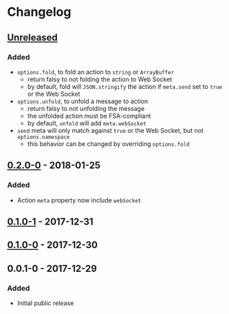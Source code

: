 # Changelog

## [Unreleased]
### Added
- `options.fold`, to fold an action to `string` or `ArrayBuffer`
  - return falsy to not folding the action to Web Socket
  - by default, fold will `JSON.stringify` the action if `meta.send` set to `true` or the Web Socket
- `options.unfold`, to unfold a message to action
  - return falsy to not unfolding the message
  - the unfolded action must be FSA-compliant
  - by default, `unfold` will add `meta.webSocket`
- `send` meta will only match against `true` or the Web Socket, but not `options.namespace`
  - this behavior can be changed by overriding `options.fold`

## [0.2.0-0] - 2018-01-25
### Added
- Action `meta` property now include `webSocket`

## [0.1.0-1] - 2017-12-31

## [0.1.0-0] - 2017-12-30

## 0.0.1-0 - 2017-12-29
### Added
- Initial public release

[Unreleased]: https://github.com/compulim/redux-websocket-bridge/compare/v0.2.0-0...HEAD
[0.2.0-0]: https://github.com/compulim/redux-websocket-bridge/compare/v0.1.0-1...v0.2.0-0
[0.1.0-1]: https://github.com/compulim/redux-websocket-bridge/compare/v0.1.0-0...v0.1.0-1
[0.1.0-0]: https://github.com/compulim/redux-websocket-bridge/compare/v0.0.1-0...v0.1.0-0
